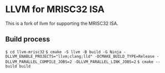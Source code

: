 # LLVM for MRISC32 ISA

This is a fork of llvm for supporting the MRISC32 ISA.

## Build process

```$ cd llvm-mrisc32```
```$ cmake -S llvm -B build -G Ninja -DLLVM_ENABLE_PROJECTS="llvm;clang;lld" -DCMAKE_BUILD_TYPE=Release -DLLVM_PARALLEL_COMPILE_JOBS=2 -DLLVM_PARALLEL_LINK_JOBS=2``` 
```$ cmake --build build```
